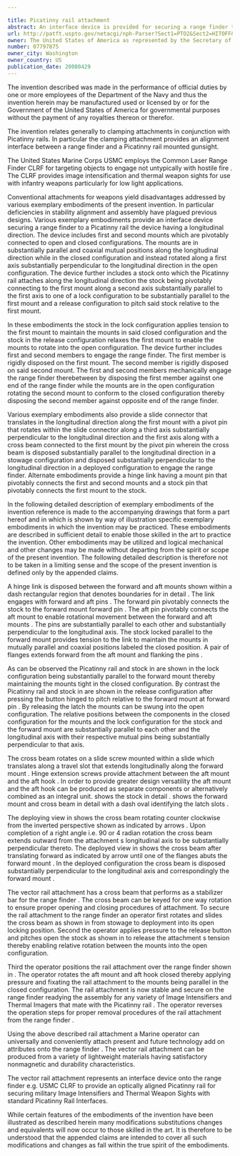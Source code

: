 ```yaml
---

title: Picatinny rail attachment
abstract: An interface device is provided for securing a range finder to a Picatinny rail. The device has a longitudinal direction with first and second mounts, which are pivotably connected to open and closed configurations. The mounts are in substantially parallel and coaxial mutual positions along the longitudinal direction while in the closed configuration, and instead rotated along a first axis substantially perpendicular to the longitudinal direction in the open configuration. The device further includes a stock onto which the Picatinny rail attaches along the longitudinal direction, the stock being pivotably connecting to the first mount along a second axis substantially parallel to the first axis to one of a lock configuration to be substantially parallel to the first mount and a release configuration to pitch said stock relative to the first mount.
url: http://patft.uspto.gov/netacgi/nph-Parser?Sect1=PTO2&Sect2=HITOFF&p=1&u=%2Fnetahtml%2FPTO%2Fsearch-adv.htm&r=1&f=G&l=50&d=PALL&S1=07797875&OS=07797875&RS=07797875
owner: The United States of America as represented by the Secretary of the Navy
number: 07797875
owner_city: Washington
owner_country: US
publication_date: 20080429
---
```

The invention described was made in the performance of official duties by one or more employees of the Department of the Navy and thus the invention herein may be manufactured used or licensed by or for the Government of the United States of America for governmental purposes without the payment of any royalties thereon or therefor.

The invention relates generally to clamping attachments in conjunction with Picatinny rails. In particular the clamping attachment provides an alignment interface between a range finder and a Picatinny rail mounted gunsight.

The United States Marine Corps USMC employs the Common Laser Range Finder CLRF for targeting objects to engage not untypically with hostile fire . The CLRF provides image intensification and thermal weapon sights for use with infantry weapons particularly for low light applications.

Conventional attachments for weapons yield disadvantages addressed by various exemplary embodiments of the present invention. In particular deficiencies in stability alignment and assembly have plagued previous designs. Various exemplary embodiments provide an interface device securing a range finder to a Picatinny rail the device having a longitudinal direction. The device includes first and second mounts which are pivotably connected to open and closed configurations. The mounts are in substantially parallel and coaxial mutual positions along the longitudinal direction while in the closed configuration and instead rotated along a first axis substantially perpendicular to the longitudinal direction in the open configuration. The device further includes a stock onto which the Picatinny rail attaches along the longitudinal direction the stock being pivotably connecting to the first mount along a second axis substantially parallel to the first axis to one of a lock configuration to be substantially parallel to the first mount and a release configuration to pitch said stock relative to the first mount.

In these embodiments the stock in the lock configuration applies tension to the first mount to maintain the mounts in said closed configuration and the stock in the release configuration relaxes the first mount to enable the mounts to rotate into the open configuration. The device further includes first and second members to engage the range finder. The first member is rigidly disposed on the first mount. The second member is rigidly disposed on said second mount. The first and second members mechanically engage the range finder therebetween by disposing the first member against one end of the range finder while the mounts are in the open configuration rotating the second mount to conform to the closed configuration thereby disposing the second member against opposite end of the range finder.

Various exemplary embodiments also provide a slide connector that translates in the longitudinal direction along the first mount with a pivot pin that rotates within the slide connector along a third axis substantially perpendicular to the longitudinal direction and the first axis along with a cross beam connected to the first mount by the pivot pin wherein the cross beam is disposed substantially parallel to the longitudinal direction in a stowage configuration and disposed substantially perpendicular to the longitudinal direction in a deployed configuration to engage the range finder. Alternate embodiments provide a hinge link having a mount pin that pivotably connects the first and second mounts and a stock pin that pivotably connects the first mount to the stock.

In the following detailed description of exemplary embodiments of the invention reference is made to the accompanying drawings that form a part hereof and in which is shown by way of illustration specific exemplary embodiments in which the invention may be practiced. These embodiments are described in sufficient detail to enable those skilled in the art to practice the invention. Other embodiments may be utilized and logical mechanical and other changes may be made without departing from the spirit or scope of the present invention. The following detailed description is therefore not to be taken in a limiting sense and the scope of the present invention is defined only by the appended claims.

A hinge link is disposed between the forward and aft mounts shown within a dash rectangular region that denotes boundaries for in detail . The link engages with forward and aft pins . The forward pin pivotably connects the stock to the forward mount forward pin . The aft pin pivotably connects the aft mount to enable rotational movement between the forward and aft mounts . The pins are substantially parallel to each other and substantially perpendicular to the longitudinal axis. The stock locked parallel to the forward mount provides tension to the link to maintain the mounts in mutually parallel and coaxial positions labeled the closed position. A pair of flanges extends forward from the aft mount and flanking the pins .

As can be observed the Picatinny rail and stock in are shown in the lock configuration being substantially parallel to the forward mount thereby maintaining the mounts tight in the closed configuration. By contrast the Picatinny rail and stock in are shown in the release configuration after pressing the button hinged to pitch relative to the forward mount at forward pin . By releasing the latch the mounts can be swung into the open configuration. The relative positions between the components in the closed configuration for the mounts and the lock configuration for the stock and the forward mount are substantially parallel to each other and the longitudinal axis with their respective mutual pins being substantially perpendicular to that axis.

The cross beam rotates on a slide screw mounted within a slide which translates along a travel slot that extends longitudinally along the forward mount . Hinge extension screws provide attachment between the aft mount and the aft hook . In order to provide greater design versatility the aft mount and the aft hook can be produced as separate components or alternatively combined as an integral unit. shows the stock in detail . shows the forward mount and cross beam in detail with a dash oval identifying the latch slots .

The deploying view in shows the cross beam rotating counter clockwise from the inverted perspective shown as indicated by arrows . Upon completion of a right angle i.e. 90 or 4 radian rotation the cross beam extends outward from the attachment s longitudinal axis to be substantially perpendicular thereto. The deployed view in shows the cross beam after translating forward as indicated by arrow until one of the flanges abuts the forward mount . In the deployed configuration the cross beam is disposed substantially perpendicular to the longitudinal axis and correspondingly the forward mount .

The vector rail attachment has a cross beam that performs as a stabilizer bar for the range finder . The cross beam can be keyed for one way rotation to ensure proper opening and closing procedures of attachment. To secure the rail attachment to the range finder an operator first rotates and slides the cross beam as shown in from stowage to deployment into its open locking position. Second the operator applies pressure to the release button and pitches open the stock as shown in to release the attachment s tension thereby enabling relative rotation between the mounts into the open configuration.

Third the operator positions the rail attachment over the range finder shown in . The operator rotates the aft mount and aft hook closed thereby applying pressure and fixating the rail attachment to the mounts being parallel in the closed configuration. The rail attachment is now stable and secure on the range finder readying the assembly for any variety of Image Intensifiers and Thermal Imagers that mate with the Picatinny rail . The operator reverses the operation steps for proper removal procedures of the rail attachment from the range finder .

Using the above described rail attachment a Marine operator can universally and conveniently attach present and future technology add on attributes onto the range finder . The vector rail attachment can be produced from a variety of lightweight materials having satisfactory nonmagnetic and durability characteristics.

The vector rail attachment represents an interface device onto the range finder e.g. USMC CLRF to provide an optically aligned Picatinny rail for securing military Image Intensifiers and Thermal Weapon Sights with standard Picatinny Rail Interfaces.

While certain features of the embodiments of the invention have been illustrated as described herein many modifications substitutions changes and equivalents will now occur to those skilled in the art. It is therefore to be understood that the appended claims are intended to cover all such modifications and changes as fall within the true spirit of the embodiments.

